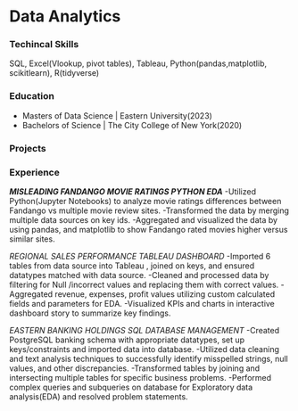 # Data Analytics

### Techincal Skills
 SQL, Excel(Vlookup, pivot tables), Tableau, Python(pandas,matplotlib, scikitlearn), R(tidyverse)

### Education
- Masters of Data Science | Eastern University(2023)
- Bachelors of Science | The City College of New York(2020)

### Projects

### Experience

***MISLEADING FANDANGO MOVIE RATINGS PYTHON EDA***
-Utilized Python(Jupyter Notebooks) to analyze movie ratings differences between Fandango vs multiple movie review sites.
-Transformed the data by merging multiple data sources on key ids.
-Aggregated and visualized the data by using pandas, and matplotlib to show Fandango rated movies higher versus similar sites.

*REGIONAL SALES PERFORMANCE TABLEAU DASHBOARD*
-Imported 6 tables from data source into Tableau , joined on keys, and ensured datatypes matched with data source.
-Cleaned and processed data by filtering for Null /incorrect values and replacing them with correct values.
-Aggregated revenue, expenses, profit values utilizing custom calculated fields and parameters for EDA.
-Visualized KPIs and charts in interactive dashboard story to summarize key findings.

*EASTERN BANKING HOLDINGS SQL DATABASE MANAGEMENT*
-Created PostgreSQL banking schema with appropriate datatypes, set up keys/constraints and imported data into database.
-Utilized data cleaning and text analysis techniques to successfully identify misspelled strings, null values, and other discrepancies.
-Transformed tables by joining and intersecting multiple tables for specific business problems.
-Performed complex queries and subqueries on database for Exploratory data analysis(EDA) and resolved problem statements.

